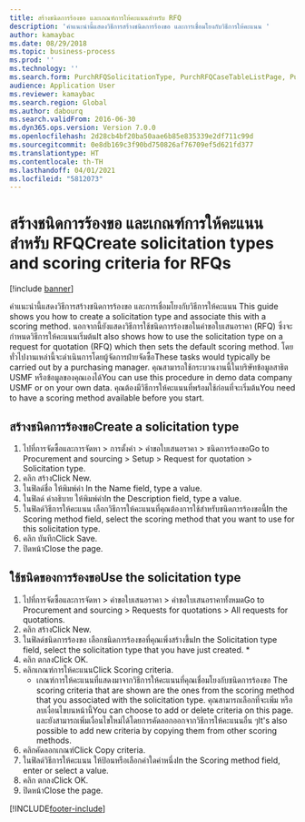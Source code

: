 ```yaml
---
title: สร้างชนิดการร้องขอ และเกณฑ์การให้คะแนนสำหรับ RFQ
description: 'คำแนะนำนี้แสดงวิธีการสร้างชนิดการร้องขอ และการเชื่อมโยงกับวิธีการให้คะแนน '
author: kamaybac
ms.date: 08/29/2018
ms.topic: business-process
ms.prod: ''
ms.technology: ''
ms.search.form: PurchRFQSolicitationType, PurchRFQCaseTableListPage, PurchCreateRFQCase, PurchRFQCaseTable, PurchRFQScoringRFQCaseCriteria, PurchRFQScoringCriteriaCopy
audience: Application User
ms.reviewer: kamaybac
ms.search.region: Global
ms.author: dabourq
ms.search.validFrom: 2016-06-30
ms.dyn365.ops.version: Version 7.0.0
ms.openlocfilehash: 2d28cb4bf20ba50aae6b85e835339e2df711c99d
ms.sourcegitcommit: 0e8db169c3f90bd750826af76709ef5d621fd377
ms.translationtype: HT
ms.contentlocale: th-TH
ms.lasthandoff: 04/01/2021
ms.locfileid: "5812073"
---
```

# <a name="create-solicitation-types-and-scoring-criteria-for-rfqs"></a><span data-ttu-id="3168d-103">สร้างชนิดการร้องขอ และเกณฑ์การให้คะแนนสำหรับ RFQ</span><span class="sxs-lookup"><span data-stu-id="3168d-103">Create solicitation types and scoring criteria for RFQs</span></span>

[!include [banner](../../includes/banner.md)]

<span data-ttu-id="3168d-104">คำแนะนำนี้แสดงวิธีการสร้างชนิดการร้องขอ และการเชื่อมโยงกับวิธีการให้คะแนน </span><span class="sxs-lookup"><span data-stu-id="3168d-104">This guide shows you how to create a solicitation type and associate this with a scoring method.</span></span> <span data-ttu-id="3168d-105">นอกจากนี้ยังแสดงวิธีการใช้ชนิดการร้องขอในคำขอใบเสนอราคา (RFQ) ซึ่งจะกำหนดวิธีการให้คะแนนเริ่มต้น</span><span class="sxs-lookup"><span data-stu-id="3168d-105">It also shows how to use the solicitation type on a request for quotation (RFQ) which then sets the default scoring method.</span></span> <span data-ttu-id="3168d-106">โดยทั่วไปงานเหล่านี้จะดำเนินการโดยผู้จัดการฝ่ายจัดซื้อ</span><span class="sxs-lookup"><span data-stu-id="3168d-106">These tasks would typically be carried out by a purchasing manager.</span></span> <span data-ttu-id="3168d-107">คุณสามารถใช้กระบวนงานนี้ในบริษัทข้อมูลสาธิต USMF หรือข้อมูลของคุณเองได้</span><span class="sxs-lookup"><span data-stu-id="3168d-107">You can use this procedure in demo data company USMF or on your own data.</span></span> <span data-ttu-id="3168d-108">คุณต้องมีวิธีการให้คะแนนที่พร้อมใช้ก่อนที่จะเริ่มต้น</span><span class="sxs-lookup"><span data-stu-id="3168d-108">You need to have a scoring method available before you start.</span></span>


## <a name="create-a-solicitation-type"></a><span data-ttu-id="3168d-109">สร้างชนิดการร้องขอ</span><span class="sxs-lookup"><span data-stu-id="3168d-109">Create a solicitation type</span></span>
1. <span data-ttu-id="3168d-110">ไปที่การจัดซื้อและการจัดหา > การตั้งค่า > คำขอใบเสนอราคา > ชนิดการร้องขอ</span><span class="sxs-lookup"><span data-stu-id="3168d-110">Go to Procurement and sourcing > Setup > Request for quotation > Solicitation type.</span></span>
2. <span data-ttu-id="3168d-111">คลิก สร้าง</span><span class="sxs-lookup"><span data-stu-id="3168d-111">Click New.</span></span>
3. <span data-ttu-id="3168d-112">ในฟิลด์ชื่อ ให้พิมพ์ค่า </span><span class="sxs-lookup"><span data-stu-id="3168d-112">In the Name field, type a value.</span></span>
4. <span data-ttu-id="3168d-113">ในฟิลด์ คำอธิบาย ให้พิมพ์ค่า</span><span class="sxs-lookup"><span data-stu-id="3168d-113">In the Description field, type a value.</span></span>
5. <span data-ttu-id="3168d-114">ในฟิลด์วิธีการให้คะแนน เลือกวิธีการให้คะแนนที่คุณต้องการใช้สำหรับชนิดการร้องขอนี้</span><span class="sxs-lookup"><span data-stu-id="3168d-114">In the Scoring method field, select the scoring method that you want to use for this solicitation type.</span></span>
6. <span data-ttu-id="3168d-115">คลิก บันทึก</span><span class="sxs-lookup"><span data-stu-id="3168d-115">Click Save.</span></span>
7. <span data-ttu-id="3168d-116">ปิดหน้า</span><span class="sxs-lookup"><span data-stu-id="3168d-116">Close the page.</span></span>

## <a name="use-the-solicitation-type"></a><span data-ttu-id="3168d-117">ใช้ชนิดของการร้องขอ</span><span class="sxs-lookup"><span data-stu-id="3168d-117">Use the solicitation type</span></span>
1. <span data-ttu-id="3168d-118">ไปที่การจัดซื้อและการจัดหา > คำขอใบเสนอราคา > คำขอใบเสนอราคาทั้งหมด</span><span class="sxs-lookup"><span data-stu-id="3168d-118">Go to Procurement and sourcing > Requests for quotations > All requests for quotations.</span></span>
2. <span data-ttu-id="3168d-119">คลิก สร้าง</span><span class="sxs-lookup"><span data-stu-id="3168d-119">Click New.</span></span>
3. <span data-ttu-id="3168d-120">ในฟิลด์ชนิดการร้องขอ เลือกชนิดการร้องขอที่คุณเพิ่งสร้างขึ้น</span><span class="sxs-lookup"><span data-stu-id="3168d-120">In the Solicitation type field, select the solicitation type that you have just created.</span></span> 
    *   
4. <span data-ttu-id="3168d-121">คลิก ตกลง</span><span class="sxs-lookup"><span data-stu-id="3168d-121">Click OK.</span></span>
5. <span data-ttu-id="3168d-122">คลิกเกณฑ์การให้คะแนน</span><span class="sxs-lookup"><span data-stu-id="3168d-122">Click Scoring criteria.</span></span>
    * <span data-ttu-id="3168d-123">เกณฑ์การให้คะแนนที่แสดงมาจากวิธีการให้คะแนนที่คุณเชื่อมโยงกับชนิดการร้องขอ </span><span class="sxs-lookup"><span data-stu-id="3168d-123">The scoring criteria that are shown are the ones from the scoring method that you associated with the solicitation type.</span></span> <span data-ttu-id="3168d-124">คุณสามารถเลือกที่จะเพิ่ม หรือลบเงื่อนไขบนหน้านี้</span><span class="sxs-lookup"><span data-stu-id="3168d-124">You can choose to add or delete criteria on this page.</span></span> <span data-ttu-id="3168d-125">และยังสามารถเพิ่มเงื่อนไขใหม่ได้โดยการคัดลอกออกจากวิธีการให้คะแนนอื่น ๆ</span><span class="sxs-lookup"><span data-stu-id="3168d-125">It's also possible to add new criteria by copying them from other scoring methods.</span></span>  
6. <span data-ttu-id="3168d-126">คลิกคัดลอกเกณฑ์</span><span class="sxs-lookup"><span data-stu-id="3168d-126">Click Copy criteria.</span></span>
7. <span data-ttu-id="3168d-127">ในฟิลด์วิธีการให้คะแนน ให้ป้อนหรือเลือกค่าใดค่าหนึ่ง</span><span class="sxs-lookup"><span data-stu-id="3168d-127">In the Scoring method field, enter or select a value.</span></span>
8. <span data-ttu-id="3168d-128">คลิก ตกลง</span><span class="sxs-lookup"><span data-stu-id="3168d-128">Click OK.</span></span>
9. <span data-ttu-id="3168d-129">ปิดหน้า</span><span class="sxs-lookup"><span data-stu-id="3168d-129">Close the page.</span></span>



[!INCLUDE[footer-include](../../../includes/footer-banner.md)]